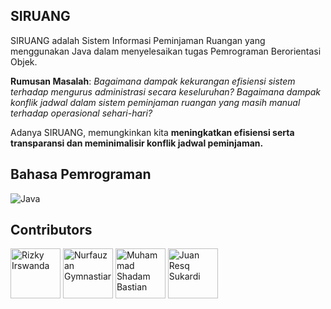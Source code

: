 ## SIRUANG


SIRUANG adalah Sistem Informasi Peminjaman Ruangan yang menggunakan Java dalam menyelesaikan tugas Pemrograman Berorientasi Objek.

**Rumusan Masalah**:
*Bagaimana dampak kekurangan efisiensi sistem terhadap mengurus administrasi secara keseluruhan?*
*Bagaimana dampak konflik jadwal dalam sistem peminjaman ruangan  yang masih manual terhadap operasional sehari-hari?*

Adanya SIRUANG, memungkinkan kita **meningkatkan efisiensi serta transparansi dan meminimalisir konflik jadwal peminjaman.**

## Bahasa Pemrograman
![Java](https://img.shields.io/badge/java-%23ED8B00.svg?style=for-the-badge&logo=openjdk&logoColor=white)

## Contributors

[//]: contributor-faces

<a href="https://github.com/NotHydra"> <img src="https://avatars.githubusercontent.com/u/86897187?v=4" title="Rizky Irswanda" width="80" height="80"></a>
<a href="https://github.com/nfgcode"> <img src="https://avatars.githubusercontent.com/u/50001308?v=4" title="Nurfauzan Gymnastiar" width="80" height="80"></a>
<a href="https://github.com/msbastx"> <img src="https://avatars.githubusercontent.com/u/132727693?v=4" title="Muhammad Shadam Bastian" width="80" height="80"></a>
<a href="https://github.com/JUANRESQ"> <img src="https://avatars.githubusercontent.com/u/93917038?v=4" title="Juan Resq Sukardi" width="80" height="80"></a>

[//]: contributor-faces
